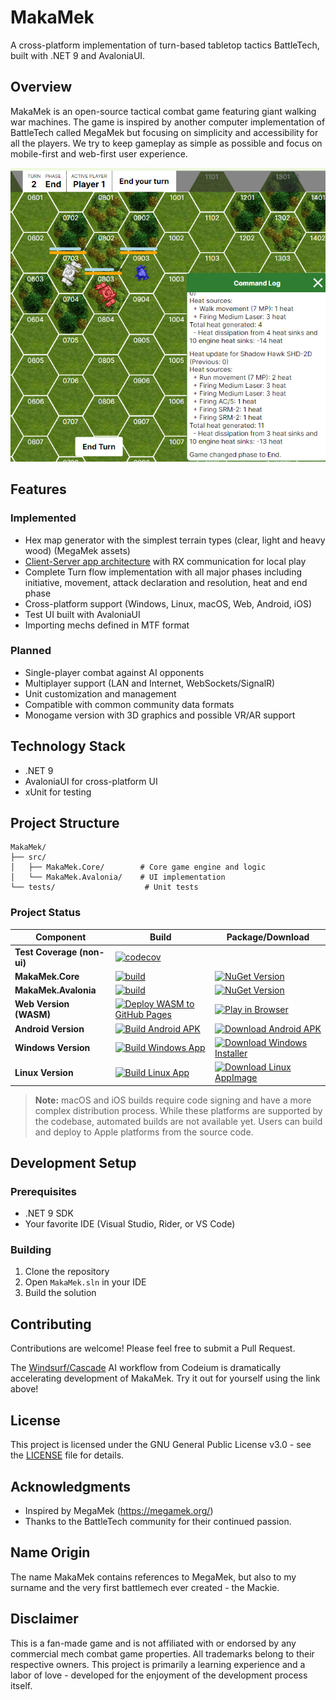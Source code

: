 # MakaMek

A cross-platform implementation of turn-based tabletop tactics BattleTech, built with .NET 9 and AvaloniaUI.

## Overview

MakaMek is an open-source tactical combat game featuring giant walking war machines. The game is inspired by another computer implementation of BattleTech called MegaMek but focusing on simplicity and accessibility for all the players. We try to keep gameplay as simple as possible and focus on mobile-first and web-first user experience.

![MakaMek](docs/screenshots/win/010425.png)

## Features
### Implemented
- Hex map generator with the simplest terrain types (clear, light and heavy wood) (MegaMek assets)
- [Client-Server app architecture](https://github.com/anton-makarevich/MakaMek/wiki/Game-(Protocol)-High-Level-Architecture) with RX communication for local play 
- Complete Turn flow implementation with all major phases including initiative, movement, attack declaration and resolution, heat and end phase
- Cross-platform support (Windows, Linux, macOS, Web, Android, iOS)
- Test UI built with AvaloniaUI
- Importing mechs defined in MTF format 

### Planned
- Single-player combat against AI opponents
- Multiplayer support (LAN and Internet, WebSockets/SignalR)
- Unit customization and management
- Compatible with common community data formats
- Monogame version with 3D graphics and possible VR/AR support

## Technology Stack

- .NET 9
- AvaloniaUI for cross-platform UI
- xUnit for testing

## Project Structure

```
MakaMek/
├── src/
│   ├── MakaMek.Core/        # Core game engine and logic
│   └── MakaMek.Avalonia/    # UI implementation
└── tests/                    # Unit tests
```

### Project Status

| Component                  | Build                                                                                                                                                                                                    | Package/Download |
|----------------------------|----------------------------------------------------------------------------------------------------------------------------------------------------------------------------------------------------------|----------------|
| **Test Coverage (non-ui)** | [![codecov](https://codecov.io/github/anton-makarevich/MekForge/graph/badge.svg?token=SAQTXWFA21)](https://codecov.io/github/anton-makarevich/MakaMek)                                                   | |
| **MakaMek.Core**           | [![build](https://github.com/anton-makarevich/MakaMek/actions/workflows/core.yml/badge.svg)](https://github.com/anton-makarevich/MakaMek/actions/workflows/core.yml)                                     | [![NuGet Version](https://img.shields.io/nuget/vpre/Sanet.MakaMek.Core?logo=nuget)](https://www.nuget.org/packages/Sanet.MakaMek.Core) |
| **MakaMek.Avalonia**       | [![build](https://github.com/anton-makarevich/MakaMek/actions/workflows/avalonia.yml/badge.svg)](https://github.com/anton-makarevich/MakaMek/actions/workflows/avalonia.yml)                             | [![NuGet Version](https://img.shields.io/nuget/vpre/Sanet.MakaMek.Avalonia?logo=nuget)](https://www.nuget.org/packages/Sanet.MakaMek.Avalonia) |
| **Web Version (WASM)**     | [![Deploy WASM to GitHub Pages](https://github.com/anton-makarevich/MakaMek/actions/workflows/deploy-wasm.yml/badge.svg)](https://github.com/anton-makarevich/MakaMek/actions/workflows/deploy-wasm.yml) | [![Play in Browser](https://img.shields.io/badge/Play-in%20Browser-blue?logo=github)](https://anton-makarevich.github.io/MakaMek/) |
| **Android Version**        | [![Build Android APK](https://github.com/anton-makarevich/MakaMek/actions/workflows/build-android.yml/badge.svg)](https://github.com/anton-makarevich/MakaMek/actions/workflows/build-android.yml)       | [![Download Android APK](https://img.shields.io/badge/Download-Android%20APK-green?logo=android)](https://github.com/anton-makarevich/MakaMek/actions/workflows/build-android.yml) |
| **Windows Version**        | [![Build Windows App](https://github.com/anton-makarevich/MakaMek/actions/workflows/build-windows.yml/badge.svg)](https://github.com/anton-makarevich/MakaMek/actions/workflows/build-windows.yml)       | [![Download Windows Installer](https://img.shields.io/badge/Download-Windows%20Installer-blue?logo=data:image/png;base64,iVBORw0KGgoAAAANSUhEUgAAADIAAAAyCAYAAAAeP4ixAAAACXBIWXMAAAsTAAALEwEAmpwYAAABE0lEQVR4nO3aMUrEYBDF8R/Y2W1hoa29CF7BwgvoEWw9gI2lF9ADWNraiTarWwhewcJKOytL/UTIQhrjsolk17w/pBnCzDd88xjICyGEZWUV2zjAMS7wgDeMLSAb2MUhTnGFJ3ygNDy9MMIO9nGCSzzi/ZfDlj4a+R6FLazXYufVKMx72PJXjaxgE3s4qg56g2d8VgVea+9PY701Mmo5ClNKn41cd1ik10ZKGpEbKRmtBqIR0YhopIloRDQiGmnivqVOxh3mKjPUCEvDpOW133WYq8xQ40eyR2SPyB5pIhoRjYhGmohGRCOikUF8xP43tkJbo+dlkYyeNi7sWi12tqjW2yDM0EHY013/MHA7V8YQBswXmfZIX4+AWlMAAAAASUVORK5CYII=)](https://github.com/anton-makarevich/MakaMek/actions/workflows/build-windows.yml) |
| **Linux Version**          | [![Build Linux App](https://github.com/anton-makarevich/MakaMek/actions/workflows/build-linux.yml/badge.svg)](https://github.com/anton-makarevich/MakaMek/actions/workflows/build-linux.yml)             | [![Download Linux AppImage](https://img.shields.io/badge/Download-Linux%20AppImage-orange?logo=linux)](https://github.com/anton-makarevich/MakaMek/actions/workflows/build-linux.yml) |

> **Note:** macOS and iOS builds require code signing and have a more complex distribution process. While these platforms are supported by the codebase, automated builds are not available yet.
> Users can build and deploy to Apple platforms from the source code.

## Development Setup

### Prerequisites

- .NET 9 SDK
- Your favorite IDE (Visual Studio, Rider, or VS Code)

### Building

1. Clone the repository
2. Open `MakaMek.sln` in your IDE
3. Build the solution

## Contributing

Contributions are welcome! Please feel free to submit a Pull Request.

The [Windsurf/Cascade](https://codeium.com/refer?referral_code=a7584e79ff) AI workflow from Codeium is dramatically accelerating development of MakaMek.
Try it out for yourself using the link above!

## License

This project is licensed under the GNU General Public License v3.0 - see the [LICENSE](LICENSE) file for details.

## Acknowledgments

- Inspired by MegaMek (https://megamek.org/)
- Thanks to the BattleTech community for their continued passion.

## Name Origin

The name MakaMek contains references to MegaMek, but also to my surname and the very first battlemech ever created - the Mackie.

## Disclaimer

This is a fan-made game and is not affiliated with or endorsed by any commercial mech combat game properties. All trademarks belong to their respective owners.
This project is primarily a learning experience and a labor of love - developed for the enjoyment of the development process itself.
